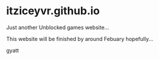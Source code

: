 # itziceyvr.github.io
Just another Unblocked games website...


This website will be finished by around Febuary hopefully...













































































gyatt
